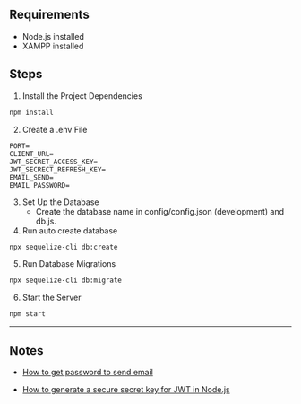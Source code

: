 ## Requirements
- Node.js installed
- XAMPP installed

## Steps

1. Install the Project Dependencies
```bash
npm install
```
2. Create a .env File
```env
PORT=
CLIENT_URL=
JWT_SECRET_ACCESS_KEY=
JWT_SECRECT_REFRESH_KEY=
EMAIL_SEND=
EMAIL_PASSWORD=
```
3. Set Up the Database
   * Create the database name in config/config.json (development) and db.js.
4. Run auto create database
```bash
npx sequelize-cli db:create  
```
5. Run Database Migrations
```bash
npx sequelize-cli db:migrate
```
6. Start the Server
```bash
npm start
```
- - -

## Notes
* [How to get password to send email](https://stackoverflow.com/questions/60701936/error-invalid-login-application-specific-password-required)

* [How to generate a secure secret key for JWT in Node.js](https://stackoverflow.com/questions/52996555/generate-a-sufficient-secret-for-jwt-nodejs-lambda)